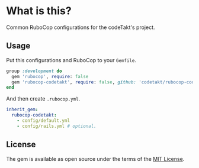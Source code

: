 # What is this?

Common RuboCop configurations for the codeTakt's project.

## Usage

Put this configurations and RuboCop to your `Gemfile`.

```ruby
group :development do
  gem 'rubocop', require: false
  gem 'rubocop-codetakt', require: false, github: 'codetakt/rubocop-codetakt'
end
```

And then create `.rubocop.yml`.

```yaml
inherit_gem:
  rubocop-codetakt:
    - config/default.yml
    - config/rails.yml # optional.
```

## License

The gem is available as open source under the terms of the [MIT License](http://opensource.org/licenses/MIT).

